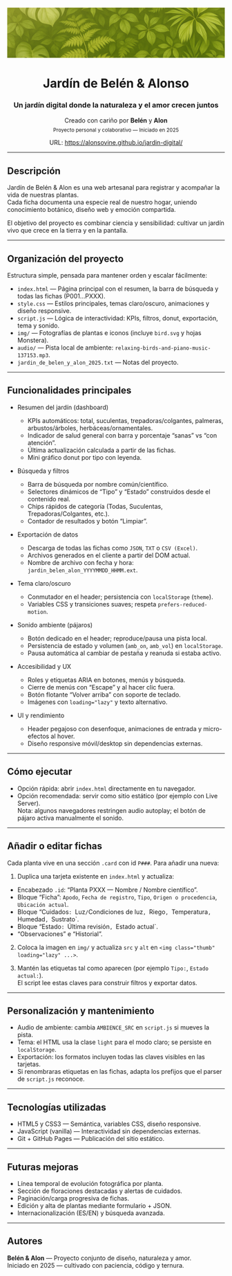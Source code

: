 <div align="center">

![IMG](img/fondo-readme.png "imagen cámara")

# Jardín de Belén & Alonso

### Un jardín digital donde la naturaleza y el amor crecen juntos

Creado con cariño por **Belén** y **Alon**  
<sub>Proyecto personal y colaborativo — Iniciado en 2025</sub>

URL: https://alonsovine.github.io/jardin-digital/

</div>

---

## Descripción

Jardín de Belén & Alon es una web artesanal para registrar y acompañar la vida de nuestras plantas.  
Cada ficha documenta una especie real de nuestro hogar, uniendo conocimiento botánico, diseño web y emoción compartida.

El objetivo del proyecto es combinar ciencia y sensibilidad: cultivar un jardín vivo que crece en la tierra y en la pantalla.

---

## Organización del proyecto

Estructura simple, pensada para mantener orden y escalar fácilmente:

- `index.html` — Página principal con el resumen, la barra de búsqueda y todas las fichas (P001…PXXX).
- `style.css` — Estilos principales, temas claro/oscuro, animaciones y diseño responsive.
- `script.js` — Lógica de interactividad: KPIs, filtros, donut, exportación, tema y sonido.
- `img/` — Fotografías de plantas e iconos (incluye `bird.svg` y hojas Monstera).
- `audio/` — Pista local de ambiente: `relaxing-birds-and-piano-music-137153.mp3`.
- `jardin_de_belen_y_alon_2025.txt` — Notas del proyecto.

---

## Funcionalidades principales

- Resumen del jardín (dashboard)
  - KPIs automáticos: total, suculentas, trepadoras/colgantes, palmeras, arbustos/árboles, herbáceas/ornamentales.
  - Indicador de salud general con barra y porcentaje “sanas” vs “con atención”.
  - Última actualización calculada a partir de las fichas.
  - Mini gráfico donut por tipo con leyenda.

- Búsqueda y filtros
  - Barra de búsqueda por nombre común/científico.
  - Selectores dinámicos de “Tipo” y “Estado” construidos desde el contenido real.
  - Chips rápidos de categoría (Todas, Suculentas, Trepadoras/Colgantes, etc.).
  - Contador de resultados y botón “Limpiar”.

- Exportación de datos
  - Descarga de todas las fichas como `JSON`, `TXT` o `CSV (Excel)`.
  - Archivos generados en el cliente a partir del DOM actual.
  - Nombre de archivo con fecha y hora: `jardin_belen_alon_YYYYMMDD_HHMM.ext`.

- Tema claro/oscuro
  - Conmutador en el header; persistencia con `localStorage` (`theme`).
  - Variables CSS y transiciones suaves; respeta `prefers-reduced-motion`.

- Sonido ambiente (pájaros)
  - Botón dedicado en el header; reproduce/pausa una pista local.
  - Persistencia de estado y volumen (`amb_on`, `amb_vol`) en `localStorage`.
  - Pausa automática al cambiar de pestaña y reanuda si estaba activo.

- Accesibilidad y UX
  - Roles y etiquetas ARIA en botones, menús y búsqueda.
  - Cierre de menús con “Escape” y al hacer clic fuera.
  - Botón flotante “Volver arriba” con soporte de teclado.
  - Imágenes con `loading="lazy"` y texto alternativo.

- UI y rendimiento
  - Header pegajoso con desenfoque, animaciones de entrada y micro-efectos al hover.
  - Diseño responsive móvil/desktop sin dependencias externas.

---

## Cómo ejecutar

- Opción rápida: abrir `index.html` directamente en tu navegador.
- Opción recomendada: servir como sitio estático (por ejemplo con Live Server).  
  Nota: algunos navegadores restringen audio autoplay; el botón de pájaro activa manualmente el sonido.

---

## Añadir o editar fichas

Cada planta vive en una sección `.card` con id `P###`. Para añadir una nueva:

1) Duplica una tarjeta existente en `index.html` y actualiza:
- Encabezado `.id`: “Planta PXXX — Nombre / Nombre científico”.
- Bloque “Ficha”: `Apodo`, `Fecha de registro`, `Tipo`, `Origen o procedencia`, `Ubicación actual`.
- Bloque “Cuidados`: `Luz`/`Condiciones de luz`, `Riego`, `Temperatura`, `Humedad`, `Sustrato`.
- Bloque “Estado`: `Última revisión`, `Estado actual`.
- “Observaciones” e “Historial”.

2) Coloca la imagen en `img/` y actualiza `src` y `alt` en `<img class="thumb" loading="lazy" ...>`.

3) Mantén las etiquetas tal como aparecen (por ejemplo `Tipo:`, `Estado actual:`).  
   El script lee estas claves para construir filtros y exportar datos.

---

## Personalización y mantenimiento

- Audio de ambiente: cambia `AMBIENCE_SRC` en `script.js` si mueves la pista.
- Tema: el HTML usa la clase `light` para el modo claro; se persiste en `localStorage`.
- Exportación: los formatos incluyen todas las claves visibles en las tarjetas.
- Si renombraras etiquetas en las fichas, adapta los prefijos que el parser de `script.js` reconoce.

---

## Tecnologías utilizadas

- HTML5 y CSS3 — Semántica, variables CSS, diseño responsive.
- JavaScript (vanilla) — Interactividad sin dependencias externas.
- Git + GitHub Pages — Publicación del sitio estático.

---

## Futuras mejoras

- Línea temporal de evolución fotográfica por planta.
- Sección de floraciones destacadas y alertas de cuidados.
- Paginación/carga progresiva de fichas.
- Edición y alta de plantas mediante formulario + JSON.
- Internacionalización (ES/EN) y búsqueda avanzada.

---

## Autores

**Belén & Alon** — Proyecto conjunto de diseño, naturaleza y amor.  
Iniciado en 2025 — cultivado con paciencia, código y ternura.

